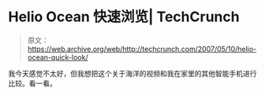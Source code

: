 # Helio Ocean 快速浏览| TechCrunch

> 原文：<https://web.archive.org/web/http://techcrunch.com/2007/05/10/helio-ocean-quick-look/>

我今天感觉不太好，但我想把这个关于海洋的视频和我在家里的其他智能手机进行比较。看一看。